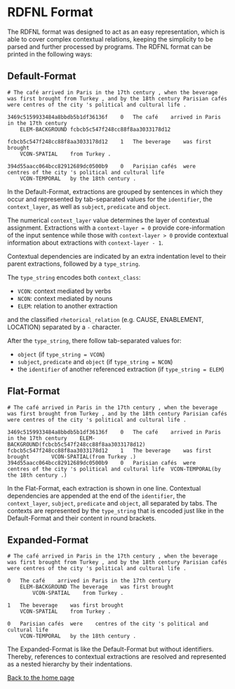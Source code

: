 # RDFNL Format

The RDFNL format was designed to act as an easy representation, which is able to cover complex contextual relations, keeping the simplicity to be parsed and further processed by programs. The RDFNL format can be printed in the following ways:

## Default-Format

```
# The café arrived in Paris in the 17th century , when the beverage was first brought from Turkey , and by the 18th century Parisian cafés were centres of the city 's political and cultural life .
 
3469c5159933484a8bbdb5b1df36136f    0   The café    arrived in Paris in the 17th century
    ELEM-BACKGROUND fcbcb5c547f248cc88f8aa3033178d12
 
fcbcb5c547f248cc88f8aa3033178d12    1   The beverage    was first brought   
    VCON-SPATIAL    from Turkey .
 
394d55aacc064bcc82912689dc0500b9    0   Parisian cafés  were    centres of the city 's political and cultural life
    VCON-TEMPORAL   by the 18th century .
```

In the Default-Format, extractions are grouped by sentences in which they occur and represented by tab-separated values for the `identifier`, the `context_layer`, as well as `subject`, `predicate` and `object`.

The numerical `context_layer` value determines the layer of contextual assignment. Extractions with a `context-layer = 0` provide core-information of the input sentence while those with `context-layer > 0` provide contextual information about extractions with `context-layer - 1`.

Contextual dependencies are indicated by an extra indentation level to their parent extractions, followed by a `type_string`.

The `type_string` encodes both `context_class`:

* `VCON`: context mediated by verbs
* `NCON`: context mediated by nouns
* `ELEM`: relation to another extraction

and the classified `rhetorical_relation` (e.g. CAUSE, ENABLEMENT, LOCATION) separated by a `-` character.

After the `type_string`, there follow tab-separated values for:
* `object` (if `type_string = VCON`)
* `subject`, `predicate` and `object` (if `type_string = NCON`)
* the `identifier` of another referenced extraction (if `type_string = ELEM`)

## Flat-Format

```
# The café arrived in Paris in the 17th century , when the beverage was first brought from Turkey , and by the 18th century Parisian cafés were centres of the city 's political and cultural life .
 
3469c5159933484a8bbdb5b1df36136f    0   The café    arrived in Paris in the 17th century    ELEM-BACKGROUND(fcbcb5c547f248cc88f8aa3033178d12)
fcbcb5c547f248cc88f8aa3033178d12    1   The beverage    was first brought       VCON-SPATIAL(from Turkey .)
394d55aacc064bcc82912689dc0500b9    0   Parisian cafés  were    centres of the city 's political and cultural life  VCON-TEMPORAL(by the 18th century .)
```

In the Flat-Format, each extraction is shown in one line. Contextual dependencies are appended at the end of the `identifier`, the `context_layer`, `subject`, `predicate` and `object`, all separated by tabs. The contexts are represented by the `type_string` that is encoded just like in the Default-Format and their content in round brackets.

## Expanded-Format

```
# The café arrived in Paris in the 17th century , when the beverage was first brought from Turkey , and by the 18th century Parisian cafés were centres of the city 's political and cultural life .
 
0   The café    arrived in Paris in the 17th century
    ELEM-BACKGROUND The beverage    was first brought   
        VCON-SPATIAL    from Turkey .
 
1   The beverage    was first brought   
    VCON-SPATIAL    from Turkey .
 
0   Parisian cafés  were    centres of the city 's political and cultural life
    VCON-TEMPORAL   by the 18th century .
```

The Expanded-Format is like the Default-Format but without identifiers. Thereby, references to contextual extractions are resolved and represented as a nested hierarchy by their indentations.

[Back to the home page](../README.md)